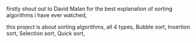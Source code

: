 firstly shout out to David Malan for the best explanation of sorting algorithms i have ever watched,

this project is about sorting algorithms, all 4 types,
Bubble sort,
Insertion sort,
Selection sort,
Quick sort,
